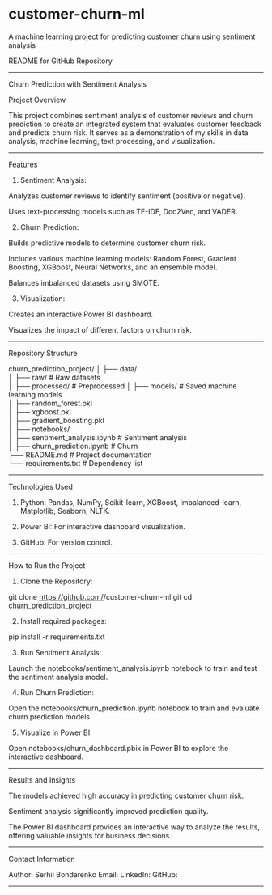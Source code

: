 # customer-churn-ml
A machine learning project for predicting customer churn using sentiment analysis

README for GitHub Repository


---

Churn Prediction with Sentiment Analysis

Project Overview

This project combines sentiment analysis of customer reviews and churn prediction to create an integrated system that evaluates customer feedback and predicts churn risk. It serves as a demonstration of my skills in data analysis, machine learning, text processing, and visualization.


---

Features

1. Sentiment Analysis:

Analyzes customer reviews to identify sentiment (positive or negative).

Uses text-processing models such as TF-IDF, Doc2Vec, and VADER.



2. Churn Prediction:

Builds predictive models to determine customer churn risk.

Includes various machine learning models: Random Forest, Gradient Boosting, XGBoost, Neural Networks, and an ensemble model.

Balances imbalanced datasets using SMOTE.



3. Visualization:

Creates an interactive Power BI dashboard.

Visualizes the impact of different factors on churn risk.





---

Repository Structure

churn_prediction_project/
│
├── data/  
│   ├── raw/                  # Raw datasets  
│   ├── processed/            # Preprocessed 
│
├── models/                   # Saved machine learning models  
│   ├── random_forest.pkl  
│   ├── xgboost.pkl  
│   ├── gradient_boosting.pkl  
│
├── notebooks/  
│   ├── sentiment_analysis.ipynb   # Sentiment analysis  
│   ├── churn_prediction.ipynb     # Churn   
├── README.md                # Project documentation  
└── requirements.txt         # Dependency list


---

Technologies Used

1. Python: Pandas, NumPy, Scikit-learn, XGBoost, Imbalanced-learn, Matplotlib, Seaborn, NLTK.


2. Power BI: For interactive dashboard visualization.


3. GitHub: For version control.




---

How to Run the Project

1. Clone the Repository:

git clone https://github.com/<your-username>/customer-churn-ml.git
cd churn_prediction_project


2. Install required packages:

pip install -r requirements.txt

3. Run Sentiment Analysis:

Launch the notebooks/sentiment_analysis.ipynb notebook to train and test the sentiment analysis model.

4. Run Churn Prediction:

Open the notebooks/churn_prediction.ipynb notebook to train and evaluate churn prediction models.

5. Visualize in Power BI:

Open notebooks/churn_dashboard.pbix in Power BI to explore the interactive dashboard.


---

Results and Insights

The models achieved high accuracy in predicting customer churn risk.

Sentiment analysis significantly improved prediction quality.

The Power BI dashboard provides an interactive way to analyze the results, offering valuable insights for business decisions.



---

Contact Information

Author: Serhii Bondarenko
Email: 
LinkedIn: 
GitHub: 


---
